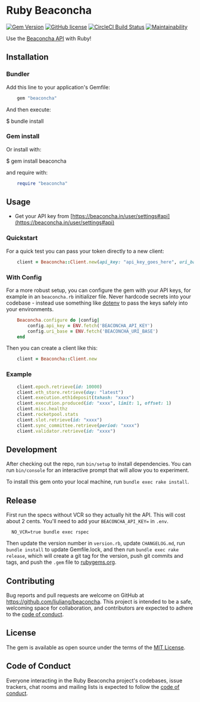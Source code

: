 # Ruby Beaconcha

[![Gem Version](https://badge.fury.io/rb/beaconcha.svg)](https://badge.fury.io/rb/beaconcha)
[![GitHub license](https://img.shields.io/badge/license-MIT-blue.svg)](https://github.com/liuliang/beaconcha/blob/main/LICENSE.txt)
[![CircleCI Build Status](https://circleci.com/gh/liuliang/beaconcha.svg?style=shield)](https://circleci.com/gh/liuliang/beaconcha)
[![Maintainability](https://api.codeclimate.com/v1/badges/a99a88d28ad37a79dbf6/maintainability)](https://codeclimate.com/github/codeclimate/codeclimate/maintainability)

Use the [Beaconcha API](https://beaconcha.in/api/v1/docs/index.html) with Ruby! 

## Installation

### Bundler

Add this line to your application's Gemfile:

```ruby
    gem "beaconcha"
```

And then execute:

$ bundle install

### Gem install

Or install with:

$ gem install beaconcha

and require with:

```ruby
    require "beaconcha"
```

## Usage

- Get your API key from [https://beaconcha.in/user/settings#api](https://beaconcha.in/user/settings#api)

### Quickstart

For a quick test you can pass your token directly to a new client:

```ruby
    client = Beaconcha::Client.new(api_key: "api_key_goes_here", uri_base: "https://beaconcha.in")
```

### With Config

For a more robust setup, you can configure the gem with your API keys, for example in an `beaconcha.rb` initializer file. Never hardcode secrets into your codebase - instead use something like [dotenv](https://github.com/motdotla/dotenv) to pass the keys safely into your environments.

```ruby
    Beaconcha.configure do |config|
        config.api_key = ENV.fetch('BEACONCHA_API_KEY')
        config.uri_base = ENV.fetch('BEACONCHA_URI_BASE')
    end
```

Then you can create a client like this:

```ruby
    client = Beaconcha::Client.new
```

### Example

```ruby
    client.epoch.retrieve(id: 10000)
    client.eth_store.retrieve(day: "latest")
    client.execution.eth1deposit(txhash: "xxxx")
    client.execution.produced(id: "xxxx", limit: 1, offset: 1)
    client.misc.healthz
    client.rocketpool.stats
    client.slot.retrieve(id: "xxxx")
    client.sync_committee.retrieve(period: "xxxx")
    client.validator.retrieve(id: "xxxx")
```

## Development

After checking out the repo, run `bin/setup` to install dependencies. You can run `bin/console` for an interactive prompt that will allow you to experiment.

To install this gem onto your local machine, run `bundle exec rake install`.

## Release

First run the specs without VCR so they actually hit the API. This will cost about 2 cents. You'll need to add your `BEACONCHA_API_KEY=` in `.env`.

```
  NO_VCR=true bundle exec rspec
```

Then update the version number in `version.rb`, update `CHANGELOG.md`, run `bundle install` to update Gemfile.lock, and then run `bundle exec rake release`, which will create a git tag for the version, push git commits and tags, and push the `.gem` file to [rubygems.org](https://rubygems.org).

## Contributing

Bug reports and pull requests are welcome on GitHub at <https://github.com/liuliang/beaconcha>. This project is intended to be a safe, welcoming space for collaboration, and contributors are expected to adhere to the [code of conduct](https://github.com/liuliang/beaconcha/blob/main/CODE_OF_CONDUCT.md).

## License

The gem is available as open source under the terms of the [MIT License](https://opensource.org/licenses/MIT).

## Code of Conduct

Everyone interacting in the Ruby Beaconcha project's codebases, issue trackers, chat rooms and mailing lists is expected to follow the [code of conduct](https://github.com/liuliang/beaconcha/blob/main/CODE_OF_CONDUCT.md).
